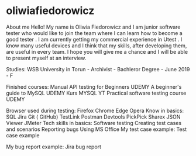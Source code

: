 # oliwiafiedorowicz
About me
Hello! My name is Oliwia Fiedorowicz and I am junior software tester  who would like to join  the team where I can learn how to become a good tester . I am currently getting my commercial experience in Utest . I know many useful devices and I think that my skills, after developing them, are useful in every team. I hope you will give me a chance and I will be able to present myself at an interview.

Studies:
WSB University in Torun - Archivist - Bachleror Degree - June 2019 - F


Finished courses:
Manual API testing for Beginners UDEMY
A beginner's guide to MySQL UDEMY
Kurs MYSQL YT
Practical software testing course UDEMY

Browser used during testing:
Firefox
Chrome
Edge
Opera
Know in basics:
SQL
Jira
Git ( GitHub)
TestLink
Postman
Devtools
PickPick
Sharex
JSON Viewer
JMeter
Tech skills in basics:
Software testing
Creating test cases and scenarios
Reporting bugs
Using MS Office
My test case example:
Test case example

My bug report example:
Jira bug report
